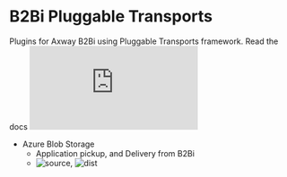# B2Bi Pluggable Transports
Plugins for Axway B2Bi using Pluggable Transports framework. Read the docs ![here](https://docs.axway.com/bundle/B2Bi_231_TradingEngine_DevGuide_allOS_en_HTML5/page/Content/Dev_Guides/TE_DevGuide/te_dev_pluggable_transport.htm)

* Azure Blob Storage
  * Application pickup, and Delivery from B2Bi
  * ![source](b2b-azure-plugin), ![dist](b2b-azure-plugin/distributions)
